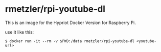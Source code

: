 # rmetzler/rpi-youtube-dl

This is an image for the Hypriot Docker Version for Raspberry Pi.

use it like this:
```
$ docker run -it --rm -v $PWD:/data rmetzler/rpi-youtube-dl <youtube-url>
```
